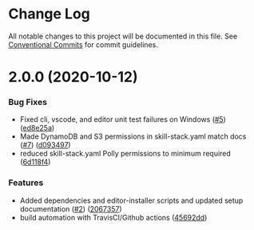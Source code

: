 # Change Log

All notable changes to this project will be documented in this file.
See [Conventional Commits](https://conventionalcommits.org) for commit guidelines.

# 2.0.0 (2020-10-12)


### Bug Fixes

* Fixed cli, vscode, and editor unit test failures on Windows ([#5](https://github.com/alexa-games/skill-flow-builder/issues/5)) ([ed8e25a](https://github.com/alexa-games/skill-flow-builder/commit/ed8e25a994282b7469e79d6596e904f69df96a4f))
* Made DynamoDB and S3 permissions in skill-stack.yaml match docs ([#7](https://github.com/alexa-games/skill-flow-builder/issues/7)) ([d093497](https://github.com/alexa-games/skill-flow-builder/commit/d093497015ad116dfd4c55c3c3b57c769e59f412))
* reduced skill-stack.yaml Polly permissions to minimum required ([6d118f4](https://github.com/alexa-games/skill-flow-builder/commit/6d118f4414d8f03a9c9c4761696716bb23751ab9))


### Features

* Added dependencies and editor-installer scripts and updated setup documentation ([#2](https://github.com/alexa-games/skill-flow-builder/issues/2)) ([2067357](https://github.com/alexa-games/skill-flow-builder/commit/206735790d146f226d4b4620d9651e2fc4bf5e49))
* build automation with TravisCI/Github actions ([45692dd](https://github.com/alexa-games/skill-flow-builder/commit/45692ddca0c465d0957a7d3b680e1cfdb19799d9))
